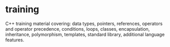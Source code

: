 # training
C++ training material covering: data types, pointers, references, operators and operator precedence, conditions, loops, classes, encapsulation, inheritance, polymorphism, templates, standard library, additional language features.
